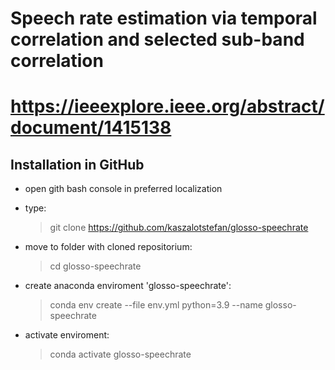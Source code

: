 # Speech rate estimation via temporal correlation and selected sub-band correlation
# https://ieeexplore.ieee.org/abstract/document/1415138

## Installation in GitHub
* open gith bash console in preferred localization
* type:
    
    > git clone https://github.com/kaszalotstefan/glosso-speechrate

* move to folder with cloned repositorium:

    > cd glosso-speechrate

* create anaconda enviroment 'glosso-speechrate':

    > conda env create --file env.yml python=3.9 --name glosso-speechrate

* activate enviroment:

    > conda activate glosso-speechrate

